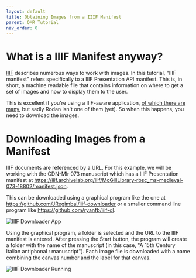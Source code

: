 ```yaml
---
layout: default
title: Obtaining Images from a IIIF Manifest
parent: OMR Tutorial
nav_order: 0
---
```


# What is a IIIF Manifest anyway?

[IIIF](https://iiif.io) describes numerous ways to work with images.
In this tutorial, "IIIF manifest" refers specifically to a IIIF Presentation API manifest.
This is, in short, a machine readable file that contains information on
where to get a set of images and how to display them to the user.

This is excellent if you're using a IIIF-aware application,
[of which there are many](https://iiif.io/apps-demos/),
but sadly Rodan isn't one of them (yet).
So when this happens, you need to download the images.

# Downloading Images from a Manifest

IIIF documents are referenced by a URL.
For this example, we will be working with the CDN-Mlr 073 manuscript
which has a IIIF Presentation manifest at <https://iiif.archivelab.org/iiif/McGillLibrary-rbsc_ms-medieval-073-18802/manifest.json>.

This can be downloaded using a graphical program like the one at <https://github.com/JRegimbal/iiif-downloader> or a smaller command line program like <https://github.com/ryanfb/iiif-dl>.

![IIIF Downloader App]({{site.baseurl}}/assets/iiif-downloader-main.png)

Using the graphical program, a folder is selected and the URL to the IIIF manifest is entered.
After pressing the Start button, the program will create a folder with the name of the manuscript (in this case, "A 15th Century Italian antiphonal : manuscript").
Each image file is downloaded with a name combining the canvas number and the label for that canvas.

![IIIF Downloader Running]({{site.baseurl}}/assets/iiif-downloader-working.png)
